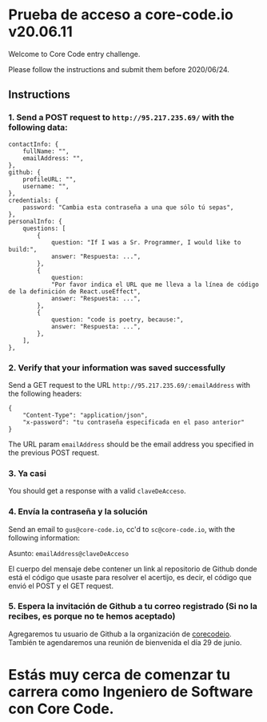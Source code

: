 # Prueba de acceso a core-code.io v20.06.11

Welcome to Core Code entry challenge.

Please follow the instructions and submit them before 2020/06/24.

## Instructions

### 1. Send a POST request to `http://95.217.235.69/` with the following data:

```
contactInfo: {
    fullName: "",
    emailAddress: "",
},
github: {
    profileURL: "",
    username: "",
},
credentials: {
    password: "Cambia esta contraseña a una que sólo tú sepas",
},
personalInfo: {
    questions: [
        {
            question: "If I was a Sr. Programmer, I would like to build:",
            answer: "Respuesta: ...",
        },
        {
            question:
            "Por favor indica el URL que me lleva a la línea de código de la definición de React.useEffect",
            answer: "Respuesta: ...",
        },
        {
            question: "code is poetry, because:",
            answer: "Respuesta: ...",
        },
    ],
},
```

### 2. Verify that your information was saved successfully

Send a GET request to the URL `http://95.217.235.69/:emailAddress` with the following headers:

```
{
    "Content-Type": "application/json",
    "x-password": "tu contraseña especificada en el paso anterior"
}
```

The URL param `emailAddress` should be the email address you specified in the previous POST request.

### 3. Ya casi

You should get a response with a valid `claveDeAcceso`.

### 4. Envía la contraseña y la solución

Send an email to `gus@core-code.io`, cc'd to `sc@core-code.io`, with the following information:

Asunto: `emailAddress@claveDeAcceso`

El cuerpo del mensaje debe contener un link al repositorio de Github donde está el código que usaste para resolver el acertijo, es decir, el código que envió el POST y el GET request.

### 5. Espera la invitación de Github a tu correo registrado (Si no la recibes, es porque no te hemos aceptado)

Agregaremos tu usuario de Github a la organización de [corecodeio](https://github.com/corecodeio).
También te agendaremos una reunión de bienvenida el día 29 de junio. 

# Estás muy cerca de comenzar tu carrera como Ingeniero de Software con Core Code.
